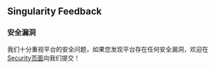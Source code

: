 ## Singularity Feedback

### 安全漏洞

我们十分重视平台的安全问题，如果您发现平台存在任何安全漏洞，欢迎在[Security页面](https://github.com/SLctfTeam/singularity-feedback/security/advisories/new)向我们提交！
